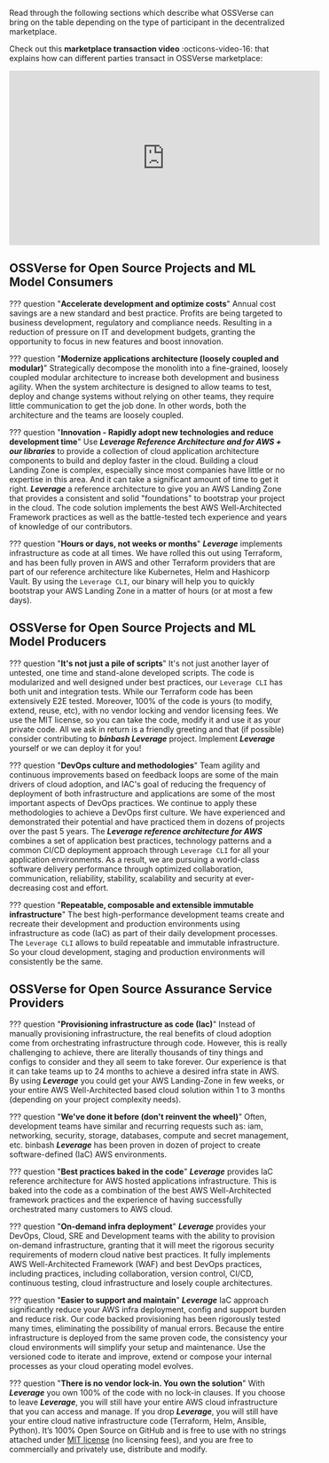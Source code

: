 Read through the following sections which describe what OSSVerse can bring on the table depending on the type of participant in the decentralized marketplace.

Check out this **marketplace transaction video** :octicons-video-16: that explains how can different parties transact in OSSVerse marketplace:
<iframe width="560" height="315" src="https://www.youtube.com/embed/XTi-c3lrex8?si=z9TX1bKSKkOFqgXZ%22" title="OSSVerse Intro Video2" frameborder="0" allow="accelerometer; autoplay; clipboard-write; encrypted-media; gyroscope; picture-in-picture" allowfullscreen></iframe>

## OSSVerse for Open Source Projects and ML Model Consumers

??? question "**Accelerate development and optimize costs**"
    Annual cost savings are a new standard and best practice. Profits are being targeted to business development,
    regulatory and compliance needs. Resulting in a reduction of pressure on IT and development budgets, granting
    the opportunity to focus in new features and boost innovation.

??? question "**Modernize applications architecture (loosely coupled and modular)**"
    Strategically decompose the monolith into a fine-grained, loosely coupled modular architecture to increase both 
    development and business agility. When the system architecture is designed to allow teams to test, deploy and
    change systems without relying on other teams, they require little communication to get the job done. 
    In other words, both the architecture and the teams are loosely coupled.

??? question "**Innovation - Rapidly adopt new technologies and reduce development time**"
    Use ***Leverage Reference Architecture and for AWS + our libraries*** to provide a collection of cloud application
    architecture components to build and deploy faster in the cloud. Building a cloud Landing Zone is complex, 
    especially since most companies have little or no expertise in this area. And it can take a significant amount 
    of time to get it right. ***Leverage*** a reference architecture to give you an AWS Landing Zone that provides a 
    consistent and solid "foundations" to bootstrap your project in the cloud. The code solution implements the best 
    AWS Well-Architected Framework practices as well as the battle-tested tech experience and years of knowledge of
    our contributors.

??? question "**Hours or days, not weeks or months**"
    ***Leverage*** implements infrastructure as code at all times. We have rolled this out using Terraform, and has been
    fully proven in AWS and other Terraform providers that are part of our reference architecture like Kubernetes,
    Helm and Hashicorp Vault. By using the `Leverage CLI`, our binary will help you to quickly bootstrap your AWS
    Landing Zone in a matter of hours (or at most a few days).

## OSSVerse for Open Source Projects and ML Model Producers

??? question "**It's not just a pile of scripts**"
    It's not just another layer of untested, one time and stand-alone developed scripts. The code is modularized
    and well designed under best practices, our `Leverage CLI` has both unit and integration tests. While our
    Terraform code has been extensively E2E tested. Moreover, 100% of the code is yours (to modify, extend,
    reuse, etc), with no vendor locking and vendor licensing fees. We use the MIT license, so you can take the
    code, modify it and use it as your private code. All we ask in return is a friendly greeting and that
    (if possible) consider contributing to ***binbash Leverage*** project. Implement ***Leverage*** yourself or we 
    can deploy it for you!

??? question "**DevOps culture and methodologies**"
    Team agility and continuous improvements based on feedback loops are some of the main drivers of cloud adoption,
    and IAC's goal of reducing the frequency of deployment of both infrastructure and applications are some of the
    most important aspects of DevOps practices. We continue to apply these methodologies to achieve a DevOps first
    culture. We have experienced and demonstrated their potential and have practiced them in dozens of projects over
    the past 5 years. The ***Leverage reference architecture for AWS*** combines a set of application best practices,
    technology patterns and a common CI/CD deployment approach through `Leverage CLI` for all your application
    environments. As a result, we are pursuing a world-class software delivery performance through optimized
    collaboration, communication, reliability, stability, scalability and security at ever-decreasing cost and effort.

??? question "**Repeatable, composable and extensible immutable infrastructure**"
    The best high-performance development teams create and recreate their development and production environments
    using infrastructure as code (IaC) as part of their daily development processes.
    The `Leverage CLI` allows to build repeatable and immutable infrastructure. So your cloud development, staging and
    production environments will consistently be the same.

## OSSVerse for Open Source Assurance Service Providers

??? question "**Provisioning infrastructure as code (Iac)**"
    Instead of manually provisioning infrastructure, the real benefits of cloud adoption come from orchestrating
    infrastructure through code. However, this is really challenging to achieve, there are literally thousands of
    tiny things and configs to consider and they all seem to take forever. Our experience is that it can take teams
    up to 24 months to achieve a desired infra state in AWS.
    By using ***Leverage*** you could get your AWS Landing-Zone in few weeks, or your entire
    AWS Well-Architected based cloud solution within 1 to 3 months (depending on your project complexity needs).

??? question "**We've done it before (don't reinvent the wheel)**"
    Often, development teams have similar and recurring requests such as: iam, networking, security, storage, 
    databases, compute and secret management, etc. binbash ***Leverage*** has been proven in dozen of project to create
    software-defined (IaC) AWS environments.

??? question "**Best practices baked in the code**"
    ***Leverage*** provides IaC reference architecture for AWS hosted applications infrastructure. This is baked into the
    code as a combination of the best AWS Well-Architected framework practices and the experience of having
    successfully orchestrated many customers to AWS cloud.

??? question "**On-demand infra deployment**"
    ***Leverage*** provides your DevOps, Cloud, SRE and Development teams with the ability to provision on-demand
    infrastructure, granting that it will meet the rigorous security requirements of modern cloud native best practices. 
    It fully implements AWS Well-Architected Framework (WAF) and best DevOps practices, including practices, including
    collaboration, version control, CI/CD, continuous testing, cloud infrastructure and losely couple architectures.

??? question "**Easier to support and maintain**"
    ***Leverage*** IaC approach significantly reduce your AWS infra deployment, config and support burden and reduce risk. 
    Our code backed provisioning has been rigorously tested many times, eliminating the possibility of manual errors. 
    Because the entire infrastructure is deployed from the same proven code, the consistency your cloud environments
    will simplify your setup and maintenance. Use the versioned code to iterate and improve, extend or compose your
    internal processes as your cloud operating model evolves.

??? question "**There is no vendor lock-in. You own the solution**"
    With ***Leverage*** you own 100% of the code with no lock-in clauses. If you choose to leave ***Leverage***, you will still 
    have your entire AWS cloud infrastructure that you can access and manage. If you drop ***Leverage***, you will still
    have your entire cloud native infrastructure code (Terraform, Helm, Ansible, Python). It’s 100% Open Source
    on GitHub and is free to use with no strings attached under [MIT license](https://choosealicense.com/licenses/) 
    (no licensing fees), and you are free to commercially and privately use, distribute and modify.


